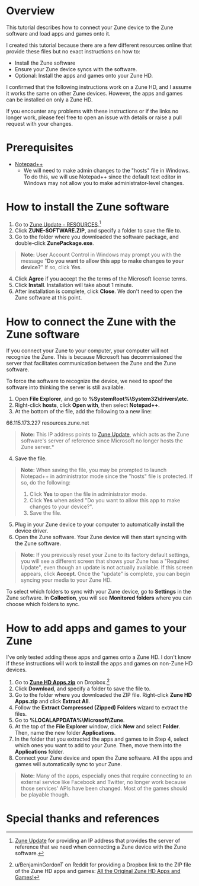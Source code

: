 # Overview
This tutorial describes how to connect your Zune device to the Zune software and load apps and games onto it.

I created this tutorial because there are a few different resources online that provide these files but no exact instructions on how to:
- Install the Zune software
- Ensure your Zune device syncs with the software.
- Optional: Install the apps and games onto your Zune HD. 

I confirmed that the following instructions work on a Zune HD, and I assume it works the same on other Zune devices. However, the apps and games can be installed on only a Zune HD.

If you encounter any problems with these instructions or if the links no longer work, please feel free to open an issue with details or raise a pull request with your changes.

# Prerequisites
- [Notepad++](https://notepad-plus-plus.org/)
	- We will need to make admin changes to the "hosts" file in Windows. To do this, we will use Notepad++ since the default text editor in Windows may not allow you to make administrator-level changes.

# How to install the Zune software
1. Go to [Zune Update - RESOURCES](https://www.zuneupdate.com/resources/).[^1]
2. Click **ZUNE-SOFTWARE.ZIP**, and specify a folder to save the file to.
3. Go to the folder where you downloaded the software package, and double-click **ZunePackage.exe**.
> **Note:** User Account Control in Windows may prompt you with the message "**Do you want to allow this app to make changes to your device?**" If so, click **Yes**.
4. Click **Agree** if you accept the the terms of the Microsoft license terms.
5. Click **Install**. Installation will take about 1 minute.
6. After installation is complete, click **Close**. We don't need to open the Zune software at this point.

# How to connect the Zune with the Zune software
If you connect your Zune to your computer, your computer will not recognize the Zune. This is because Microsoft has decommissioned the server that facilitates communication between the Zune and the Zune software.

To force the software to recognize the device, we need to spoof the software into thinking the server is still available.
1. Open **File Explorer**, and go to **%SystemRoot%\System32\drivers\etc**.
2. Right-click **hosts**, click **Open with**, then select **Notepad++**.
3. At the bottom of the file, add the following to a new line: 

66.115.173.227	resources.zune.net

>**Note:** This IP address points to [Zune Update](https://www.zuneupdate.com/), which acts as the Zune software's server of reference since Microsoft no longer hosts the Zune server.\*

4. Save the file. 

> **Note:** When saving the file, you may be prompted to launch Notepad++ in administrator mode since the "hosts" file is protected. If so, do the following:
>	1. Click **Yes** to open the file in administrator mode.
>	2. Click **Yes** when asked "Do you want to allow this app to make changes to your device?".
>	3. Save the file.

5. Plug in your Zune device to your computer to automatically install the device driver.
6. Open the Zune software. Your Zune device will then start syncing with the Zune software. 

> **Note:** If you previously reset your Zune to its factory default settings, you will see a different screen that shows your Zune has a "Required Update", even though an update is not actually available. If this screen appears, click **Accept**. Once the "update" is complete, you can begin syncing your media to your Zune HD.

To select which folders to sync with your Zune device, go to **Settings** in the Zune software. In **Collection**, you will see **Monitored folders** where you can choose which folders to sync.

# How to add apps and games to your Zune
I've only tested adding these apps and games onto a Zune HD. I don't know if these instructions will work to install the apps and games on non-Zune HD devices.
1. Go to **[Zune HD Apps.zip](https://www.dropbox.com/s/rqsifa8ukbkvybb/Zune%20HD%20Apps.zip?dl=0)** on Dropbox.[^2]
2. Click **Download**, and specify a folder to save the file to.
3. Go to the folder where you downloaded the ZIP file. Right-click **Zune HD Apps.zip** and click **Extract All**.
4. Follow the **Extract Compressed (Zipped) Folders** wizard to extract the files.
5. Go to **%LOCALAPPDATA%\Microsoft\Zune**. 
6. At the top of the **File Explorer** window, click **New** and select **Folder**. Then, name the new folder **Applications**.
7. In the folder that you extracted the apps and games to in Step 4, select which ones you want to add to your Zune. Then, move them into the **Applications** folder.
8. Connect your Zune device and open the Zune software. All the apps and games will automatically sync to your Zune.

> **Note:** Many of the apps, especially ones that require connecting to an external service like Facebook and Twitter, no longer work because those services' APIs have been changed. Most of the games should be playable though.

# Special thanks and references
[^1]: [Zune Update](https://www.zuneupdate.com/) for providing an IP address that provides the server of reference that we need when connecting a Zune device with the Zune software.
[^2]: u/BenjaminGordonT on Reddit for providing a Dropbox link to the ZIP file of the Zune HD apps and games: [All the Original Zune HD Apps and Games!](https://www.reddit.com/r/Zune/comments/52yo3h/all_the_original_zune_hd_apps_and_games/)
